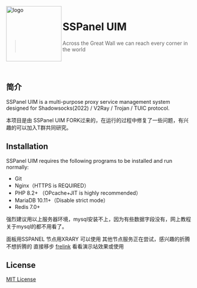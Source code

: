 <img src="public/images/uim-logo-round_192x192.png" alt="logo" width="150" height="150" align="left" />

<h1>SSPanel UIM</h1>

> Across the Great Wall we can reach every corner in the world

<br>
<br>

## 简介

SSPanel UIM is a multi-purpose proxy service management system designed for Shadowsocks(2022) / V2Ray / Trojan / TUIC protocol.

本项目是由 SSPanel UIM FORK过来的，在运行的过程中修复了一些问题，有兴趣的可以加入T群共同研究。

## Installation

SSPanel UIM requires the following programs to be installed and run normally:

- Git
- Nginx（HTTPS is REQUIRED）
- PHP 8.2+ （OPcache+JIT is highly recommended）
- MariaDB 10.11+（Disable strict mode）
- Redis 7.0+

强烈建议用以上服务器环境，mysql安装不上，因为有些数据字段没有，网上教程关于mysql的都不用看了。

面板用SSPANEL 节点用XRARY 可以使用  其他节点服务正在尝试，感兴趣的折腾  不想折腾的 直接移步 <a href="https://www.frelink.top">frelink</a> 看看演示站效果或使用

## License

[MIT License](blob/dev/LICENSE)
